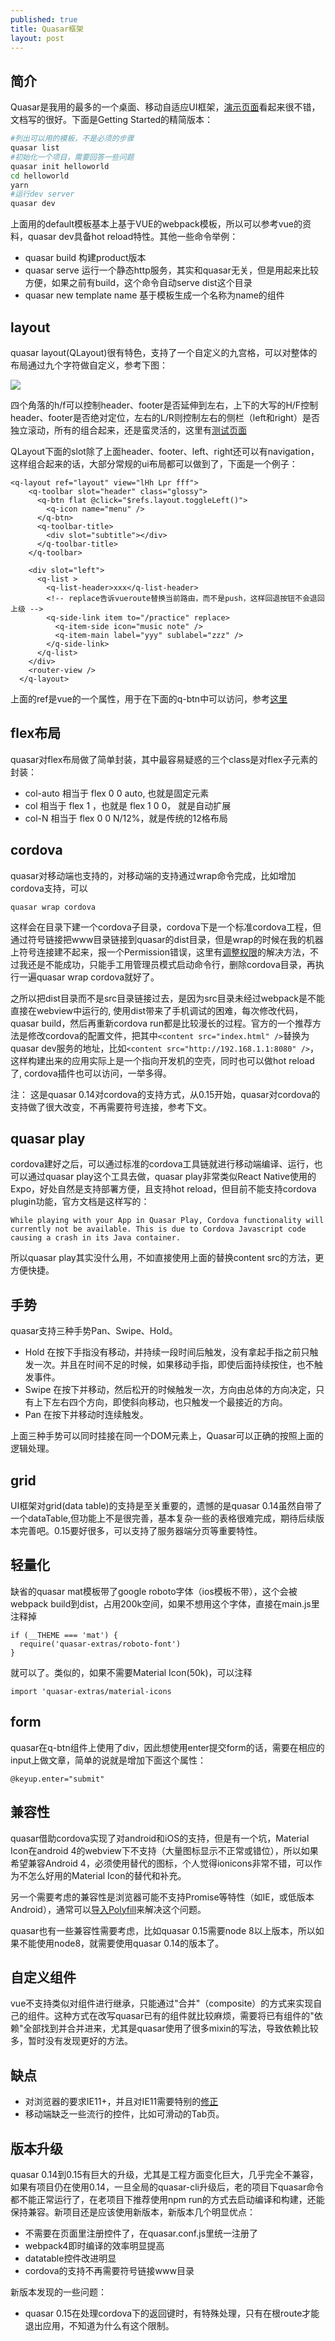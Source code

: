 ```yaml
---
published: true
title: Quasar框架
layout: post
---
```


## 简介

Quasar是我用的最多的一个桌面、移动自适应UI框架，[演示页面](quasar-framework.org/)看起来很不错，文档写的很好。下面是Getting Started的精简版本：

```bash
#列出可以用的模板，不是必须的步骤
quasar list
#初始化一个项目，需要回答一些问题
quasar init helloworld
cd helloworld
yarn
#运行dev server
quasar dev
```

上面用的default模板基本上基于VUE的webpack模板，所以可以参考vue的资料，quasar dev具备hot reload特性。其他一些命令举例：

* quasar build 构建product版本
* quasar serve  运行一个静态http服务，其实和quasar无关，但是用起来比较方便，如果之前有build，这个命令自动serve dist这个目录
* quasar new template name 基于模板生成一个名称为name的组件

## layout
quasar layout(QLayout)很有特色，支持了一个自定义的九宫格，可以对整体的布局通过九个字符做自定义，参考下图：

![](../../public/images/2018-01-16-10-23-34.png)

四个角落的h/f可以控制header、footer是否延伸到左右，上下的大写的H/F控制header、footer是否绝对定位，左右的L/R则控制左右的侧栏（left和right）是否独立滚动，所有的组合起来，还是蛮灵活的，这里有[测试页面](http://quasar-framework.org/quasar-play/android/index.html#/showcase/layout/play-with-layout)

QLayout下面的slot除了上面header、footer、left、right还可以有navigation，这样组合起来的话，大部分常规的ui布局都可以做到了，下面是一个例子：
```
<q-layout ref="layout" view="lHh Lpr fff">
    <q-toolbar slot="header" class="glossy">
      <q-btn flat @click="$refs.layout.toggleLeft()">
        <q-icon name="menu" />
      </q-btn>
      <q-toolbar-title>
        <div slot="subtitle"></div>
      </q-toolbar-title>
    </q-toolbar>

    <div slot="left">
      <q-list >
        <q-list-header>xxx</q-list-header>
        <!-- replace告诉vueroute替换当前路由，而不是push，这样回退按钮不会退回上级 -->
        <q-side-link item to="/practice" replace>
          <q-item-side icon="music note" />
          <q-item-main label="yyy" sublabel="zzz" />
        </q-side-link>
      </q-list>
    </div>
    <router-view />
  </q-layout>
  ```

上面的ref是vue的一个属性，用于在下面的q-btn中可以访问，参考[这里](https://stackoverflow.com/questions/44063606/whats-the-real-purpose-of-ref-attribute)

## flex布局
quasar对flex布局做了简单封装，其中最容易疑惑的三个class是对flex子元素的封装：
* col-auto  相当于 flex 0 0 auto, 也就是固定元素
* col 相当于 flex 1 ，也就是 flex 1 0 0， 就是自动扩展
* col-N 相当于 flex 0 0 N/12%，就是传统的12格布局

## cordova
quasar对移动端也支持的，对移动端的支持通过wrap命令完成，比如增加cordova支持，可以

```
quasar wrap cordova
```

这样会在目录下建一个cordova子目录，cordova下是一个标准cordova工程，但通过符号链接把www目录链接到quasar的dist目录，但是wrap的时候在我的机器上符号连接建不起来，报一个Permission错误，这里有[调整权限](https://superuser.com/questions/104845/permission-to-make-symbolic-links-in-windows-7)的解决方法，不过我还是不能成功，只能手工用管理员模式启动命令行，删除cordova目录，再执行一遍quasar wrap cordova就好了。

之所以把dist目录而不是src目录链接过去，是因为src目录未经过webpack是不能直接在webview中运行的, 使用dist带来了手机调试的困难，每次修改代码，quasar build，然后再重新cordova run都是比较漫长的过程。官方的一个推荐方法是修改cordova的配置文件，把其中`<content src="index.html" />`替换为quasar dev服务的地址，比如`<content src="http://192.168.1.1:8080" />`，这样构建出来的应用实际上是一个指向开发机的空壳，同时也可以做hot reload了, cordova插件也可以访问，一举多得。

注： 这是quasar 0.14对cordova的支持方式，从0.15开始，quasar对cordova的支持做了很大改变，不再需要符号连接，参考下文。

## quasar play
cordova建好之后，可以通过标准的cordova工具链就进行移动端编译、运行，也可以通过quasar play这个工具去做，quasar play非常类似React Native使用的Expo，好处自然是支持部署方便，且支持hot reload，但目前不能支持cordova plugin功能，官方文档是这样写的：

```
While playing with your App in Quasar Play, Cordova functionality will currently not be available. This is due to Cordova Javascript code causing a crash in its Java container.
```
所以quasar play其实没什么用，不如直接使用上面的替换content src的方法，更方便快捷。

## 手势

quasar支持三种手势Pan、Swipe、Hold。

* Hold 在按下手指没有移动，并持续一段时间后触发，没有拿起手指之前只触发一次。并且在时间不足的时候，如果移动手指，即使后面持续按住，也不触发事件。
* Swipe 在按下并移动，然后松开的时候触发一次，方向由总体的方向决定，只有上下左右四个方向，即使斜向移动，也只触发一个最接近的方向。
* Pan 在按下并移动时连续触发。

上面三种手势可以同时挂接在同一个DOM元素上，Quasar可以正确的按照上面的逻辑处理。

## grid
UI框架对grid(data table)的支持是至关重要的，遗憾的是quasar 0.14虽然自带了一个dataTable,但功能上不是很完善，基本复杂一些的表格很难完成，期待后续版本完善吧。0.15要好很多，可以支持了服务器端分页等重要特性。

## 轻量化

缺省的quasar mat模板带了google roboto字体（ios模板不带），这个会被webpack build到dist，占用200k空间，如果不想用这个字体，直接在main.js里注释掉
```
if (__THEME === 'mat') {
  require('quasar-extras/roboto-font')
}
```
就可以了。类似的，如果不需要Material Icon(50k)，可以注释
```
import 'quasar-extras/material-icons
```

## form
quasar在q-btn组件上使用了div，因此想使用enter提交form的话，需要在相应的input上做文章，简单的说就是增加下面这个属性：

```
@keyup.enter="submit"
```

## 兼容性

quasar借助cordova实现了对android和iOS的支持，但是有一个坑，Material Icon在android 4的webview下不支持（大量图标显示不正常或错位），所以如果希望兼容Android 4，必须使用替代的图标，个人觉得ionicons非常不错，可以作为不怎么好用的Material Icon的替代和补充。

另一个需要考虑的兼容性是浏览器可能不支持Promise等特性（如IE，或低版本Android），通常可以[导入Polyfill](https://babeljs.io/docs/usage/polyfill/)来解决这个问题。

quasar也有一些兼容性需要考虑，比如quasar 0.15需要node 8以上版本，所以如果不能使用node8，就需要使用quasar 0.14的版本了。


## 自定义组件

vue不支持类似对组件进行继承，只能通过"合并"（composite）的方式来实现自己的组件。这种方式在改写quasar已有的组件就比较麻烦，需要将已有组件的"依赖"全部找到并合并进来，尤其是quasar使用了很多mixin的写法，导致依赖比较多，暂时没有发现更好的方法。


## 缺点
* 对浏览器的要求IE11+，并且对IE11需要特别的[修正](http://quasar-framework.org/guide/browser-support.html)
* 移动端缺乏一些流行的控件，比如可滑动的Tab页。

## 版本升级

quasar 0.14到0.15有巨大的升级，尤其是工程方面变化巨大，几乎完全不兼容，如果有项目仍在使用0.14，一旦全局的quasar-cli升级后，老的项目下quasar命令都不能正常运行了，在老项目下推荐使用npm run的方式去启动编译和构建，还能保持兼容。新项目还是应该使用新版本，新版本几个明显优点：

* 不需要在页面里注册控件了，在quasar.conf.js里统一注册了
* webpack4即时编译的效率明显提高
* datatable控件改进明显
* cordova的支持不再需要符号链接www目录

新版本发现的一些问题：

* quasar 0.15在处理cordova下的返回键时，有特殊处理，只有在根route才能退出应用，不知道为什么有这个限制。

